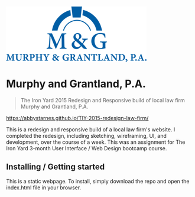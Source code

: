 ![Murphy and Grantland, P.A. logo](Images/logosmall.png)

# Murphy and Grantland, P.A.
> The Iron Yard
> 2015
> Redesign and Responsive build of local law firm Murphy and Grantland, P.A.

https://abbystarnes.github.io/TIY-2015-redesign-law-firm/

This is a redesign and responsive build of a local law firm's website. I completed the redesign, including sketching, wireframing, UI, and development, over the course of a week. This was an assignment for The Iron Yard 3-month User Interface / Web Design bootcamp course.

## Installing / Getting started

This is a static webpage. To install, simply download the repo and open the index.html file in your browser.
